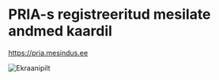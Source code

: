 # PRIA-s registreeritud mesilate andmed kaardil

https://pria.mesindus.ee

![Ekraanipilt](https://raw.githubusercontent.com/honeymarket/pria/master/Screenshot%20from%202016-12-02%2004-04-48.png)

